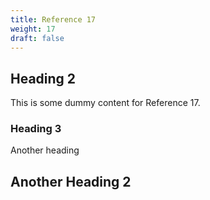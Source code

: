 ```yaml
---
title: Reference 17
weight: 17
draft: false
---
```


## Heading 2

This is some dummy content for Reference 17.

### Heading 3

Another heading

## Another Heading 2

